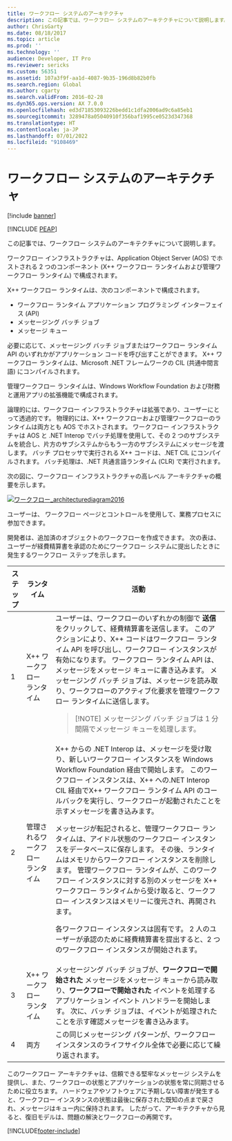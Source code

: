 ```yaml
---
title: ワークフロー システムのアーキテクチャ
description: この記事では、ワークフロー システムのアーキテクチャについて説明します。
author: ChrisGarty
ms.date: 08/18/2017
ms.topic: article
ms.prod: ''
ms.technology: ''
audience: Developer, IT Pro
ms.reviewer: sericks
ms.custom: 56351
ms.assetid: 107a3f9f-aa1d-4087-9b35-196d8b82b0fb
ms.search.region: Global
ms.author: cgarty
ms.search.validFrom: 2016-02-28
ms.dyn365.ops.version: AX 7.0.0
ms.openlocfilehash: ed3d71853093226bedd1c1dfa2006ad9c6a85eb1
ms.sourcegitcommit: 3289478a05040910f356baf1995ce0523d347368
ms.translationtype: HT
ms.contentlocale: ja-JP
ms.lasthandoff: 07/01/2022
ms.locfileid: "9108469"
---
```

# <a name="workflow-system-architecture"></a>ワークフロー システムのアーキテクチャ

[!include [banner](../includes/banner.md)]


[!INCLUDE [PEAP](../../../includes/peap-1.md)]

この記事では、ワークフロー システムのアーキテクチャについて説明します。

ワークフロー インフラストラクチャは、Application Object Server (AOS) でホストされる 2 つのコンポーネント (X++ ワークフロー ランタイムおよび管理ワークフロー ランタイム) で構成されます。

X++ ワークフロー ランタイムは、次のコンポーネントで構成されます。

- ワークフロー ランタイム アプリケーション プログラミング インターフェイス (API)
- メッセージング バッチ ジョブ
- メッセージ キュー

必要に応じて、メッセージング バッチ ジョブまたはワークフロー ランタイム API のいずれかがアプリケーション コードを呼び出すことができます。 X++ ワークフロー ランタイムは、Microsoft .NET フレームワークの CIL (共通中間言語) にコンパイルされます。

管理ワークフロー ランタイムは、Windows Workflow Foundation および財務と運用アプリの拡張機能で構成されます。

論理的には、ワークフロー インフラストラクチャは拡張であり、ユーザーにとって透過的です。 物理的には、X++ ワークフローおよび管理ワークフローのランタイムは両方とも AOS でホストされます。 ワークフロー インフラストラクチャは AOS と .NET Interop でバッチ処理を使用して、その 2 つのサブシステムを統合し、片方のサブシステムからもう一方のサブシステムにメッセージを渡します。 バッチ プロセッサで実行される X++ コードは、.NET CIL にコンパイルされます。 バッチ処理は、.NET 共通言語ランタイム (CLR) で実行されます。

次の図に、ワークフロー インフラストラクチャの高レベル アーキテクチャの概要を示します。

[![ワークフロー\_architecturediagram2016](./media/workflow_architecturediagram2016.png)](./media/workflow_architecturediagram2016.png)

ユーザーは、 ワークフロー ページとコントロールを使用して、業務プロセスに参加できます。

開発者は、追加済のオブジェクトのワークフローを作成できます。 次の表は、ユーザーが経費精算書を承認のためにワークフロー システムに提出したときに発生するワークフロー ステップを示します。

| ステップ | ランタイム                  | 活動 |
|------|--------------------------|----------|
| 1    | X++ ワークフロー ランタイム     | ユーザーは、ワークフローのいずれかの制御で **送信** をクリックして、経費精算書を送信します。 このアクションにより、X++ コードはワークフロー ランタイム API を呼び出し、ワークフロー インスタンスが有効になります。 ワークフロー ランタイム API は、メッセージをメッセージ キューに書き込みます。 メッセージング バッチ ジョブは、メッセージを読み取り、ワークフローのアクティブ化要求を管理ワークフロー ランタイムに送信します。<blockquote>[!NOTE] メッセージング バッチ ジョブは 1 分間隔でメッセージ キューを処理します。</blockquote> |
| 2    | 管理されるワークフロー ランタイム | X++ からの .NET Interop は、メッセージを受け取り、新しいワークフロー インスタンスを Windows Workflow Foundation 経由で開始します。 このワークフロー インスタンスは、X++ への.NET Interop CIL 経由でX++ ワークフロー ランタイム API のコールバックを実行し、ワークフローが起動されたことを示すメッセージを書き込みます。<p>メッセージが転記されると、管理ワークフロー ランタイムは、アイドル状態のワークフロー インスタンスをデータベースに保存します。 その後、ランタイムはメモリからワークフロー インスタンスを削除します。 管理ワークフロー ランタイムが、このワークフロー インスタンスに対する別のメッセージを X++ ワークフロー ランタイムから受け取ると、ワークフロー インスタンスはメモリーに復元され、再開されます。</p><p>各ワークフロー インスタンスは固有です。 2 人のユーザーが承認のために経費精算書を提出すると、2 つのワークフロー インスタンスが開始されます。</p> |
| 3    | X++ ワークフロー ランタイム     | メッセージング バッチ ジョブが、**ワークフローで開始された** メッセージをメッセージ キューから読み取り、**ワークフローで開始された** イベントを処理するアプリケーション イベント ハンドラーを開始します。 次に、バッチ ジョブは、イベントが処理されたことを示す確認メッセージを書き込みます。 |
| 4    | 両方                     | この同じメッセージング パターンが、ワークフロー インスタンスのライフサイクル全体で必要に応じて繰り返されます。 |

このワークフロー アーキテクチャは、信頼できる堅牢なメッセージ システムを提供し、また、ワークフローの状態とアプリケーションの状態を常に同期させるために役立ちます。 ハードウェアやソフトウェアに予期しない障害が発生すると、ワークフロー インスタンスの状態は最後に保存された既知の点まで戻され、メッセージはキュー内に保持されます。 したがって、アーキテクチャから見ると、復旧モデルは、問題の解決とワークフローの再開です。


[!INCLUDE[footer-include](../../../includes/footer-banner.md)]


